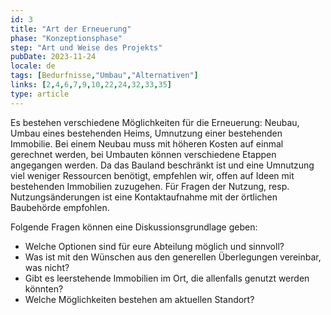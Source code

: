 ```yaml
---
id: 3
title: "Art der Erneuerung"
phase: "Konzeptionsphase"
step: "Art und Weise des Projekts"
pubDate: 2023-11-24
locale: de
tags: [Bedurfnisse,"Umbau","Alternativen"]
links: [2,4,6,7,9,10,22,24,32,33,35]
type: article
---
```


Es bestehen verschiedene Möglichkeiten für die Erneuerung: Neubau, Umbau eines bestehenden Heims, Umnutzung einer bestehenden Immobilie. Bei einem Neubau muss mit höheren Kosten auf einmal gerechnet werden, bei Umbauten können verschiedene Etappen angegangen werden. Da das Bauland beschränkt ist und eine Umnutzung viel weniger Ressourcen benötigt, empfehlen wir, offen auf Ideen mit bestehenden Immobilien zuzugehen. Für Fragen der Nutzung, resp. Nutzungsänderungen ist eine Kontaktaufnahme mit der örtlichen Baubehörde empfohlen.

Folgende Fragen können eine Diskussionsgrundlage geben:

- Welche Optionen sind für eure Abteilung möglich und sinnvoll?
- Was ist mit den Wünschen aus den generellen Überlegungen vereinbar, was nicht?
- Gibt es leerstehende Immobilien im Ort, die allenfalls genutzt werden könnten?
- Welche Möglichkeiten bestehen am aktuellen Standort?
